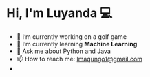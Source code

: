 # Hi, I'm Luyanda 💻


- 🔭 I’m currently working on a golf game
- 🌱 I’m currently learning **Machine Learning**
- 💬 Ask me about Python and Java
- 📫 How to reach me: lmaqungo1@gmail.com
- 
